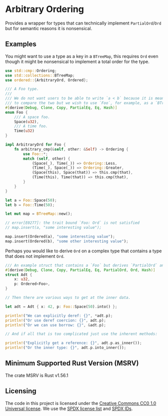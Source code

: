 Arbitrary Ordering
==================

Provides a wrapper for types that can technically implement `PartialOrd`/`Ord`
but for semantic reasons it is nonsensical.

## Examples

You might want to use a type as a key in a `BTreeMap`, this requires `Ord` even though it might be
nonsensical to implement a total order for the type.

```rust
use std::cmp::Ordering;
use std::collections::BTreeMap;
use ordered::{ArbitraryOrd, Ordered};

/// A Foo type.
///
/// We do not want users to be able to write `a < b` because it is meaningless
/// to compare the two but we wish to use `Foo`, for example, as a `BTreeMap` key.
#[derive(Debug, Clone, Copy, PartialEq, Eq, Hash)]
enum Foo {
    /// A space foo.
    Space(u32),
    /// A time foo.
    Time(u32)
}

impl ArbitraryOrd for Foo {
    fn arbitrary_cmp(&self, other: &Self) -> Ordering {
        use Foo::*;
        match (self, other) {
            (Space(_), Time(_)) => Ordering::Less,
            (Time(_), Space(_)) => Ordering::Greater,
            (Space(this), Space(that)) => this.cmp(that),
            (Time(this), Time(that)) => this.cmp(that),
        }
    }
}

let a = Foo::Space(50);
let b = Foo::Time(50);

let mut map = BTreeMap::new();

// error[E0277]: the trait bound `Foo: Ord` is not satisfied
// map.insert(a, "some interesting value");

map.insert(Ordered(a), "some interesting value");
map.insert(Ordered(b), "some other interesting value");
```

Perhaps you would like to derive `Ord` on a complex type that contains a type that does not
implement `Ord`.

```rust
/// An example struct that contains a `Foo` but derives `PartialOrd` and `Ord`.
#[derive(Debug, Clone, Copy, PartialEq, Eq, PartialOrd, Ord, Hash)]
struct Adt {
    x: u32,
    p: Ordered<Foo>,
}

// Then there are various ways to get at the inner data.

let adt = Adt { x: 42, p: Foo::Space(50).into() };

println!("We can explicitly deref: {}", *adt.p);
println!("Or use deref coercion: {}", adt.p);
println!("Or we can use borrow: {}", &adt.p);

// And if all that is too complicated just use the inherent methods:

println!("Explicitly get a reference: {}", adt.p.as_inner());
println!("Or the inner type: {}", adt.p.into_inner());
```

## Minimum Supported Rust Version (MSRV)

The crate MSRV is Rust v1.56.1

## Licensing

The code in this project is licensed under the [Creative Commons CC0 1.0 Universal license](LICENSE).
We use the [SPDX license list](https://spdx.org/licenses/) and [SPDX IDs](https://spdx.dev/ids/).
